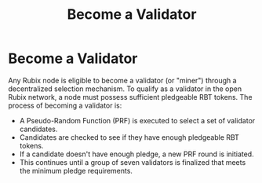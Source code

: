 ﻿---
title: Become a Validator
sidebar_label: Become a Validator
---

<!-- File: docs/validator-resources/become-validator.md -->
# Become a Validator

Any Rubix node is eligible to become a validator (or "miner") through a decentralized selection mechanism. To qualify as a validator in the open Rubix network, a node must possess sufficient pledgeable RBT tokens. The process of becoming a validator is:
- A Pseudo-Random Function (PRF) is executed to select a set of validator candidates.
- Candidates are checked to see if they have enough pledgeable RBT tokens.
- If a candidate doesn't have enough pledge, a new PRF round is initiated.
- This continues until a group of seven validators is finalized that meets the minimum pledge requirements.
